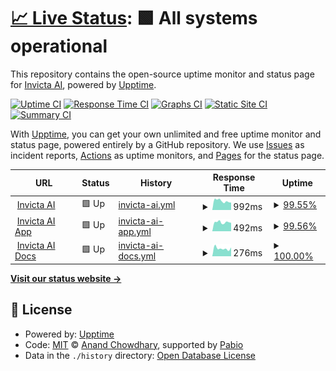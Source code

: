 # [📈 Live Status](https://Invicta-AI.github.io/invicta-ai-upptime): <!--live status--> **🟩 All systems operational**

This repository contains the open-source uptime monitor and status page for [Invicta AI](https://invictai.io/), powered by [Upptime](https://github.com/upptime/upptime).

[![Uptime CI](https://github.com/Invicta-AI/invicta-ai-upptime/workflows/Uptime%20CI/badge.svg)](https://github.com/Invicta-AI/invicta-ai-upptime/actions?query=workflow%3A%22Uptime+CI%22)
[![Response Time CI](https://github.com/Invicta-AI/invicta-ai-upptime/workflows/Response%20Time%20CI/badge.svg)](https://github.com/Invicta-AI/invicta-ai-upptime/actions?query=workflow%3A%22Response+Time+CI%22)
[![Graphs CI](https://github.com/Invicta-AI/invicta-ai-upptime/workflows/Graphs%20CI/badge.svg)](https://github.com/Invicta-AI/invicta-ai-upptime/actions?query=workflow%3A%22Graphs+CI%22)
[![Static Site CI](https://github.com/Invicta-AI/invicta-ai-upptime/workflows/Static%20Site%20CI/badge.svg)](https://github.com/Invicta-AI/invicta-ai-upptime/actions?query=workflow%3A%22Static+Site+CI%22)
[![Summary CI](https://github.com/Invicta-AI/invicta-ai-upptime/workflows/Summary%20CI/badge.svg)](https://github.com/Invicta-AI/invicta-ai-upptime/actions?query=workflow%3A%22Summary+CI%22)

With [Upptime](https://upptime.js.org), you can get your own unlimited and free uptime monitor and status page, powered entirely by a GitHub repository. We use [Issues](https://github.com/Invicta-AI/invicta-ai-upptime/issues) as incident reports, [Actions](https://github.com/Invicta-AI/invicta-ai-upptime/actions) as uptime monitors, and [Pages](https://Invicta-AI.github.io/invicta-ai-upptime) for the status page.

<!--start: status pages-->
<!-- This summary is generated by Upptime (https://github.com/upptime/upptime) -->
<!-- Do not edit this manually, your changes will be overwritten -->
<!-- prettier-ignore -->
| URL | Status | History | Response Time | Uptime |
| --- | ------ | ------- | ------------- | ------ |
| <img alt="" src="https://icons.duckduckgo.com/ip3/invictai.io.ico" height="13"> [Invicta AI](https://invictai.io) | 🟩 Up | [invicta-ai.yml](https://github.com/Invicta-AI/invicta-ai-upptime/commits/HEAD/history/invicta-ai.yml) | <details><summary><img alt="Response time graph" src="./graphs/invicta-ai/response-time-week.png" height="20"> 992ms</summary><br><a href="https://Invicta-AI.github.io/invicta-ai-upptime/history/invicta-ai"><img alt="Response time 770" src="https://img.shields.io/endpoint?url=https%3A%2F%2Fraw.githubusercontent.com%2FInvicta-AI%2Finvicta-ai-upptime%2FHEAD%2Fapi%2Finvicta-ai%2Fresponse-time.json"></a><br><a href="https://Invicta-AI.github.io/invicta-ai-upptime/history/invicta-ai"><img alt="24-hour response time 819" src="https://img.shields.io/endpoint?url=https%3A%2F%2Fraw.githubusercontent.com%2FInvicta-AI%2Finvicta-ai-upptime%2FHEAD%2Fapi%2Finvicta-ai%2Fresponse-time-day.json"></a><br><a href="https://Invicta-AI.github.io/invicta-ai-upptime/history/invicta-ai"><img alt="7-day response time 992" src="https://img.shields.io/endpoint?url=https%3A%2F%2Fraw.githubusercontent.com%2FInvicta-AI%2Finvicta-ai-upptime%2FHEAD%2Fapi%2Finvicta-ai%2Fresponse-time-week.json"></a><br><a href="https://Invicta-AI.github.io/invicta-ai-upptime/history/invicta-ai"><img alt="30-day response time 894" src="https://img.shields.io/endpoint?url=https%3A%2F%2Fraw.githubusercontent.com%2FInvicta-AI%2Finvicta-ai-upptime%2FHEAD%2Fapi%2Finvicta-ai%2Fresponse-time-month.json"></a><br><a href="https://Invicta-AI.github.io/invicta-ai-upptime/history/invicta-ai"><img alt="1-year response time 770" src="https://img.shields.io/endpoint?url=https%3A%2F%2Fraw.githubusercontent.com%2FInvicta-AI%2Finvicta-ai-upptime%2FHEAD%2Fapi%2Finvicta-ai%2Fresponse-time-year.json"></a></details> | <details><summary><a href="https://Invicta-AI.github.io/invicta-ai-upptime/history/invicta-ai">99.55%</a></summary><a href="https://Invicta-AI.github.io/invicta-ai-upptime/history/invicta-ai"><img alt="All-time uptime 99.77%" src="https://img.shields.io/endpoint?url=https%3A%2F%2Fraw.githubusercontent.com%2FInvicta-AI%2Finvicta-ai-upptime%2FHEAD%2Fapi%2Finvicta-ai%2Fuptime.json"></a><br><a href="https://Invicta-AI.github.io/invicta-ai-upptime/history/invicta-ai"><img alt="24-hour uptime 100.00%" src="https://img.shields.io/endpoint?url=https%3A%2F%2Fraw.githubusercontent.com%2FInvicta-AI%2Finvicta-ai-upptime%2FHEAD%2Fapi%2Finvicta-ai%2Fuptime-day.json"></a><br><a href="https://Invicta-AI.github.io/invicta-ai-upptime/history/invicta-ai"><img alt="7-day uptime 99.55%" src="https://img.shields.io/endpoint?url=https%3A%2F%2Fraw.githubusercontent.com%2FInvicta-AI%2Finvicta-ai-upptime%2FHEAD%2Fapi%2Finvicta-ai%2Fuptime-week.json"></a><br><a href="https://Invicta-AI.github.io/invicta-ai-upptime/history/invicta-ai"><img alt="30-day uptime 99.23%" src="https://img.shields.io/endpoint?url=https%3A%2F%2Fraw.githubusercontent.com%2FInvicta-AI%2Finvicta-ai-upptime%2FHEAD%2Fapi%2Finvicta-ai%2Fuptime-month.json"></a><br><a href="https://Invicta-AI.github.io/invicta-ai-upptime/history/invicta-ai"><img alt="1-year uptime 99.77%" src="https://img.shields.io/endpoint?url=https%3A%2F%2Fraw.githubusercontent.com%2FInvicta-AI%2Finvicta-ai-upptime%2FHEAD%2Fapi%2Finvicta-ai%2Fuptime-year.json"></a></details>
| <img alt="" src="https://icons.duckduckgo.com/ip3/app.invictai.io.ico" height="13"> [Invicta AI App](https://app.invictai.io) | 🟩 Up | [invicta-ai-app.yml](https://github.com/Invicta-AI/invicta-ai-upptime/commits/HEAD/history/invicta-ai-app.yml) | <details><summary><img alt="Response time graph" src="./graphs/invicta-ai-app/response-time-week.png" height="20"> 492ms</summary><br><a href="https://Invicta-AI.github.io/invicta-ai-upptime/history/invicta-ai-app"><img alt="Response time 677" src="https://img.shields.io/endpoint?url=https%3A%2F%2Fraw.githubusercontent.com%2FInvicta-AI%2Finvicta-ai-upptime%2FHEAD%2Fapi%2Finvicta-ai-app%2Fresponse-time.json"></a><br><a href="https://Invicta-AI.github.io/invicta-ai-upptime/history/invicta-ai-app"><img alt="24-hour response time 464" src="https://img.shields.io/endpoint?url=https%3A%2F%2Fraw.githubusercontent.com%2FInvicta-AI%2Finvicta-ai-upptime%2FHEAD%2Fapi%2Finvicta-ai-app%2Fresponse-time-day.json"></a><br><a href="https://Invicta-AI.github.io/invicta-ai-upptime/history/invicta-ai-app"><img alt="7-day response time 492" src="https://img.shields.io/endpoint?url=https%3A%2F%2Fraw.githubusercontent.com%2FInvicta-AI%2Finvicta-ai-upptime%2FHEAD%2Fapi%2Finvicta-ai-app%2Fresponse-time-week.json"></a><br><a href="https://Invicta-AI.github.io/invicta-ai-upptime/history/invicta-ai-app"><img alt="30-day response time 537" src="https://img.shields.io/endpoint?url=https%3A%2F%2Fraw.githubusercontent.com%2FInvicta-AI%2Finvicta-ai-upptime%2FHEAD%2Fapi%2Finvicta-ai-app%2Fresponse-time-month.json"></a><br><a href="https://Invicta-AI.github.io/invicta-ai-upptime/history/invicta-ai-app"><img alt="1-year response time 677" src="https://img.shields.io/endpoint?url=https%3A%2F%2Fraw.githubusercontent.com%2FInvicta-AI%2Finvicta-ai-upptime%2FHEAD%2Fapi%2Finvicta-ai-app%2Fresponse-time-year.json"></a></details> | <details><summary><a href="https://Invicta-AI.github.io/invicta-ai-upptime/history/invicta-ai-app">99.56%</a></summary><a href="https://Invicta-AI.github.io/invicta-ai-upptime/history/invicta-ai-app"><img alt="All-time uptime 99.75%" src="https://img.shields.io/endpoint?url=https%3A%2F%2Fraw.githubusercontent.com%2FInvicta-AI%2Finvicta-ai-upptime%2FHEAD%2Fapi%2Finvicta-ai-app%2Fuptime.json"></a><br><a href="https://Invicta-AI.github.io/invicta-ai-upptime/history/invicta-ai-app"><img alt="24-hour uptime 100.00%" src="https://img.shields.io/endpoint?url=https%3A%2F%2Fraw.githubusercontent.com%2FInvicta-AI%2Finvicta-ai-upptime%2FHEAD%2Fapi%2Finvicta-ai-app%2Fuptime-day.json"></a><br><a href="https://Invicta-AI.github.io/invicta-ai-upptime/history/invicta-ai-app"><img alt="7-day uptime 99.56%" src="https://img.shields.io/endpoint?url=https%3A%2F%2Fraw.githubusercontent.com%2FInvicta-AI%2Finvicta-ai-upptime%2FHEAD%2Fapi%2Finvicta-ai-app%2Fuptime-week.json"></a><br><a href="https://Invicta-AI.github.io/invicta-ai-upptime/history/invicta-ai-app"><img alt="30-day uptime 99.23%" src="https://img.shields.io/endpoint?url=https%3A%2F%2Fraw.githubusercontent.com%2FInvicta-AI%2Finvicta-ai-upptime%2FHEAD%2Fapi%2Finvicta-ai-app%2Fuptime-month.json"></a><br><a href="https://Invicta-AI.github.io/invicta-ai-upptime/history/invicta-ai-app"><img alt="1-year uptime 99.75%" src="https://img.shields.io/endpoint?url=https%3A%2F%2Fraw.githubusercontent.com%2FInvicta-AI%2Finvicta-ai-upptime%2FHEAD%2Fapi%2Finvicta-ai-app%2Fuptime-year.json"></a></details>
| <img alt="" src="https://icons.duckduckgo.com/ip3/info.invictai.io.ico" height="13"> [Invicta AI Docs](https://info.invictai.io) | 🟩 Up | [invicta-ai-docs.yml](https://github.com/Invicta-AI/invicta-ai-upptime/commits/HEAD/history/invicta-ai-docs.yml) | <details><summary><img alt="Response time graph" src="./graphs/invicta-ai-docs/response-time-week.png" height="20"> 276ms</summary><br><a href="https://Invicta-AI.github.io/invicta-ai-upptime/history/invicta-ai-docs"><img alt="Response time 308" src="https://img.shields.io/endpoint?url=https%3A%2F%2Fraw.githubusercontent.com%2FInvicta-AI%2Finvicta-ai-upptime%2FHEAD%2Fapi%2Finvicta-ai-docs%2Fresponse-time.json"></a><br><a href="https://Invicta-AI.github.io/invicta-ai-upptime/history/invicta-ai-docs"><img alt="24-hour response time 311" src="https://img.shields.io/endpoint?url=https%3A%2F%2Fraw.githubusercontent.com%2FInvicta-AI%2Finvicta-ai-upptime%2FHEAD%2Fapi%2Finvicta-ai-docs%2Fresponse-time-day.json"></a><br><a href="https://Invicta-AI.github.io/invicta-ai-upptime/history/invicta-ai-docs"><img alt="7-day response time 276" src="https://img.shields.io/endpoint?url=https%3A%2F%2Fraw.githubusercontent.com%2FInvicta-AI%2Finvicta-ai-upptime%2FHEAD%2Fapi%2Finvicta-ai-docs%2Fresponse-time-week.json"></a><br><a href="https://Invicta-AI.github.io/invicta-ai-upptime/history/invicta-ai-docs"><img alt="30-day response time 294" src="https://img.shields.io/endpoint?url=https%3A%2F%2Fraw.githubusercontent.com%2FInvicta-AI%2Finvicta-ai-upptime%2FHEAD%2Fapi%2Finvicta-ai-docs%2Fresponse-time-month.json"></a><br><a href="https://Invicta-AI.github.io/invicta-ai-upptime/history/invicta-ai-docs"><img alt="1-year response time 308" src="https://img.shields.io/endpoint?url=https%3A%2F%2Fraw.githubusercontent.com%2FInvicta-AI%2Finvicta-ai-upptime%2FHEAD%2Fapi%2Finvicta-ai-docs%2Fresponse-time-year.json"></a></details> | <details><summary><a href="https://Invicta-AI.github.io/invicta-ai-upptime/history/invicta-ai-docs">100.00%</a></summary><a href="https://Invicta-AI.github.io/invicta-ai-upptime/history/invicta-ai-docs"><img alt="All-time uptime 100.00%" src="https://img.shields.io/endpoint?url=https%3A%2F%2Fraw.githubusercontent.com%2FInvicta-AI%2Finvicta-ai-upptime%2FHEAD%2Fapi%2Finvicta-ai-docs%2Fuptime.json"></a><br><a href="https://Invicta-AI.github.io/invicta-ai-upptime/history/invicta-ai-docs"><img alt="24-hour uptime 100.00%" src="https://img.shields.io/endpoint?url=https%3A%2F%2Fraw.githubusercontent.com%2FInvicta-AI%2Finvicta-ai-upptime%2FHEAD%2Fapi%2Finvicta-ai-docs%2Fuptime-day.json"></a><br><a href="https://Invicta-AI.github.io/invicta-ai-upptime/history/invicta-ai-docs"><img alt="7-day uptime 100.00%" src="https://img.shields.io/endpoint?url=https%3A%2F%2Fraw.githubusercontent.com%2FInvicta-AI%2Finvicta-ai-upptime%2FHEAD%2Fapi%2Finvicta-ai-docs%2Fuptime-week.json"></a><br><a href="https://Invicta-AI.github.io/invicta-ai-upptime/history/invicta-ai-docs"><img alt="30-day uptime 100.00%" src="https://img.shields.io/endpoint?url=https%3A%2F%2Fraw.githubusercontent.com%2FInvicta-AI%2Finvicta-ai-upptime%2FHEAD%2Fapi%2Finvicta-ai-docs%2Fuptime-month.json"></a><br><a href="https://Invicta-AI.github.io/invicta-ai-upptime/history/invicta-ai-docs"><img alt="1-year uptime 100.00%" src="https://img.shields.io/endpoint?url=https%3A%2F%2Fraw.githubusercontent.com%2FInvicta-AI%2Finvicta-ai-upptime%2FHEAD%2Fapi%2Finvicta-ai-docs%2Fuptime-year.json"></a></details>

<!--end: status pages-->

[**Visit our status website →**](https://Invicta-AI.github.io/invicta-ai-upptime)

## 📄 License

- Powered by: [Upptime](https://github.com/upptime/upptime)
- Code: [MIT](./LICENSE) © [Anand Chowdhary](https://anandchowdhary.com), supported by [Pabio](https://pabio.com)
- Data in the `./history` directory: [Open Database License](https://opendatacommons.org/licenses/odbl/1-0/)
